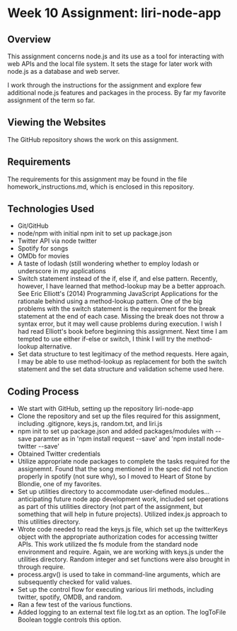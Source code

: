 # Week 10 Assignment: liri-node-app

## Overview
This assignment concerns node.js and its use as a tool for interacting with web APIs and the local file system. It sets the stage for later work with node.js as a database and web server. 

I work through the instructions for the assignment and explore few additional node.js features and packages in the process. By far my favorite assignment of the term so far. 

## Viewing the Websites

The GitHub repository shows the work on this assignment.

## Requirements
The requirements for this assignment may be found in the file homework_instructions.md, which is enclosed in this repository.

## Technologies Used

* Git/GitHub
* node/npm with initial npm init to set up package.json
* Twitter API via node twitter
* Spotify for songs
* OMDb for movies
* A taste of lodash (still wondering whether to employ lodash or underscore in my applications
* Switch statement instead of the if, else if, and else pattern. Recently, however, I have learned that method-lookup may be a better approach. See Eric Elliott's (2014) Programming JavaScript Applications for the rationale behind using a method-lookup pattern. One of the big problems with the switch statement is the requirement for the break statement at the end of each case. Missing the break does not throw a syntax error, but it may well cause problems during execution. I wish I had read Elliott's book before beginning this assignment. Next time I am tempted to use either if-else or switch, I think I will try the method-lookup alternative.
* Set data structure to test legitimacy of the method requests. Here again, I may be able to use method-lookup as replacement for both the switch statement and the set data structure and validation scheme used here.


## Coding Process 
* We start with GitHub, setting up the repository liri-node-app 
* Clone the repository and set up the files required for this assignment, including .gitignore, keys.js, random.txt, and liri.js 
* npm init to set up package.json and added packages/modules with --save paramter as in 'npm install request --save' and 'npm install node-twitter --save'
* Obtained Twitter credentials
* Utilize appropriate node packages to complete the tasks required for the assignemnt. Found that the song mentioned in the spec did not function properly in spotify (not sure why), so I moved to Heart of Stone by Blondie, one of my favorites.
* Set up utilities directory to accommodate user-defined modules... anticipating future node app development work, included set operations as part of this utilities directory (not part of the assignment, but something that will help in  future projects). Utilized index.js approach to this utilities directory.
* Wrote code needed to read the keys.js file, which set up the twitterKeys object with the appropriate authorization codes for accessing twitter APIs. This work utilized the fs module from the standard node environment and require. Again, we are working with keys.js under the utilities directory. Random integer and set functions were also brought in through require.
* process.argv() is used to take in command-line arguments, which are subsequently checked for valid values.
* Set up the control flow for executing various liri methods, including twitter, spotify, OMDB, and random.
* Ran a few test of the various functions.
* Added logging to an external text file log.txt as an option. The logToFile Boolean toggle controls this option.  

 
